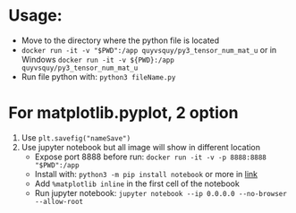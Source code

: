 # Usage:
- Move to the directory where the python file is located
- `docker run -it -v "$PWD":/app quyvsquy/py3_tensor_num_mat_u` or in Windows `docker run -it -v ${PWD}:/app quyvsquy/py3_tensor_num_mat_u`
- Run file python with: `python3 fileName.py`
# For matplotlib.pyplot, 2 option
1. Use `plt.savefig("nameSave")`
2. Use jupyter notebook but all image will show in different location
    + Expose port 8888 before run: `docker run -it -v -p 8888:8888 "$PWD":/app`
    + Install with: `python3 -m pip install notebook` or more in [link](https://jupyter.org/install)
    + Add `%matplotlib inline` in the first cell of the notebook
    + Run jupyter notebook: `jupyter notebook --ip 0.0.0.0 --no-browser --allow-root`
